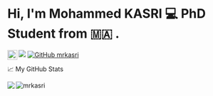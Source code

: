 

# Hi, I'm Mohammed KASRI :computer: PhD Student from :morocco: .


 
 <a href="https://twitter.com/kasrimed">
  <img align="left" alt="Mohammed KASRI | Twitter" width="22px" src="https://raw.githubusercontent.com/peterthehan/peterthehan/master/assets/twitter.svg" />
</a>

![](https://visitor-badge.glitch.me/badge?page_id=mrkasri.mrkasri) [![GitHub mrkasri](https://img.shields.io/github/followers/mrkasri?label=follow&style=social)](https://github.com/mrkasri)

📈 My GitHub Stats

<p align="left"> <img src="https://github-readme-stats.vercel.app/api?username=mrkasri&show_icons=true&theme=ayu-mirage" alt="mrkasri" />
 
 <a href="https://github.com/anuraghazra/github-readme-stats">
  
  <img align="left" src="https://github-readme-stats.vercel.app/api/top-langs/?username=mrkasri&layout=compact&theme=ayu-mirage" />
</a>
